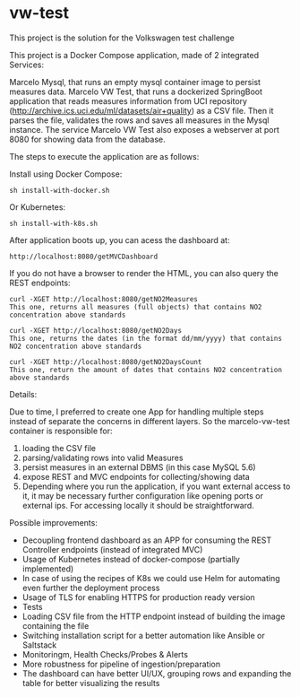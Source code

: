 # vw-test

This project is the solution for the Volkswagen test challenge

This project is a Docker Compose application, made of 2 integrated Services:

Marcelo Mysql, that runs an empty mysql container image to persist measures data.
Marcelo VW Test, that runs a dockerized SpringBoot application that reads measures information from UCI repository (http://archive.ics.uci.edu/ml/datasets/air+quality)
as a CSV file.
Then it parses the file, validates the rows and saves all measures in the Mysql instance.
The service Marcelo VW Test also exposes a webserver at port 8080 for showing data from the database.

The steps to execute the application are as follows:

Install using Docker Compose:
```
sh install-with-docker.sh
```

Or Kubernetes:
```
sh install-with-k8s.sh
```

After application boots up, you can acess the dashboard at:
```
http://localhost:8080/getMVCDashboard
```


If you do not have a browser to render the HTML, you can also query the REST endpoints:
```
curl -XGET http://localhost:8080/getNO2Measures
This one, returns all measures (full objects) that contains NO2 concentration above standards

curl -XGET http://localhost:8080/getNO2Days
This one, returns the dates (in the format dd/mm/yyyy) that contains NO2 concentration above standards

curl -XGET http://localhost:8080/getNO2DaysCount
This one, return the amount of dates that contains NO2 concentration above standards
```

Details:

Due to time, I preferred to create one App for handling multiple steps instead of separate the concerns in different layers.
So the marcelo-vw-test container is responsible for:
1) loading the CSV file
2) parsing/validating rows into valid Measures
3) persist measures in an external DBMS (in this case MySQL 5.6)
4) expose REST and MVC endpoints for collecting/showing data
5) Depending where you run the application, if you want external access to it, it may be necessary further configuration
like opening ports or external ips. For accessing locally it should be straightforward.

Possible improvements:
- Decoupling frontend dashboard as an APP for consuming the REST Controller endpoints (instead of integrated MVC)
- Usage of Kubernetes instead of docker-compose (partially implemented)
- In case of using the recipes of K8s we could use Helm for automating even further the deployment process
- Usage of TLS for enabling HTTPS for production ready version
- Tests
- Loading CSV file from the HTTP endpoint instead of building the image containing the file
- Switching installation script for a better automation like Ansible or Saltstack
- Monitoringm, Health Checks/Probes & Alerts
- More robustness for pipeline of ingestion/preparation
- The dashboard can have better UI/UX, grouping rows and expanding the table for better visualizing the results